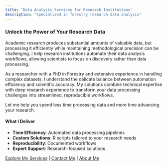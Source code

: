 ```yaml
---
title: "Data Analysis Services for Research Institutions"
description: "Specialized in forestry research data analysis"
---
```


### Unlock the Power of Your Research Data

Academic research produces substantial amounts of valuable data, but processing it efficiently while maintaining methodological precision can be challenging. I help research institutions automate their data analysis workflows, allowing scientists to focus on discovery rather than data processing.

As a researcher with a PhD in Forestry and extensive experience in handling complex datasets, I understand the delicate balance between automation efficiency and scientific accuracy. My solutions combine technical expertise with deep research experience to transform your data processing challenges into streamlined, reproducible workflows.

Let me help you spend less time processing data and more time advancing your research.
                   

#### What I Deliver
- **Time Efficiency**: Automated data processing pipelines
- **Custom Solutions**: R scripts tailored to your research needs
- **Reproducibility**: Documented workflows
- **Expert Support**: Research-focused solutions

[Explore My Services](pages/services) | [Contact Me](pages/contacts) | [About Me](https://mandabaka.netlify.app/)